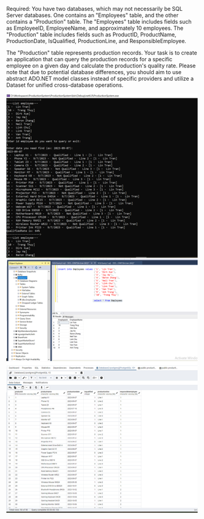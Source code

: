 Required:
 You have two databases, which may not necessarily be SQL Server databases. One contains an "Employees" table, and the other contains a "Production" table. The "Employees" table includes fields such as EmployeeID, EmployeeName, and approximately 10 employees. The "Production" table includes fields such as ProductID, ProductName, ProductionDate, IsQualified, ProductionLine, and ResponsibleEmployee.

The "Production" table represents production records. Your task is to create an application that can query the production records for a specific employee on a given day and calculate the production's quality rate. Please note that due to potential database differences, you should aim to use abstract ADO.NET model classes instead of specific providers and utilize a Dataset for unified cross-database operations.

![Result](MyResult.png)
![Database1](Employee.png)
![Database2](Production.png)
